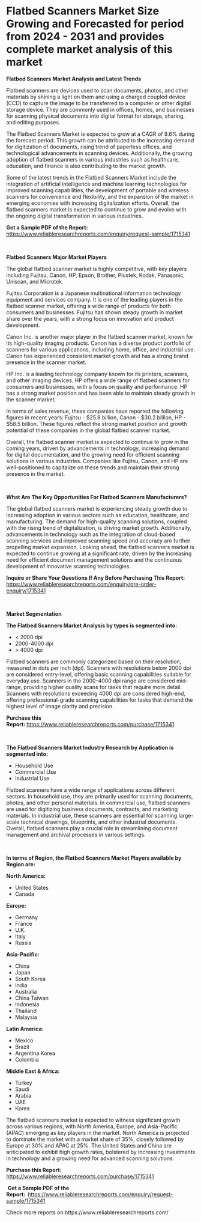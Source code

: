 <p><h1>Flatbed Scanners Market Size Growing and Forecasted for period from 2024 - 2031 and provides complete market analysis of this market</h1></p><p><strong>Flatbed Scanners Market Analysis and Latest Trends</strong></p>
<p><p>Flatbed scanners are devices used to scan documents, photos, and other materials by shining a light on them and using a charged coupled device (CCD) to capture the image to be transferred to a computer or other digital storage device. They are commonly used in offices, homes, and businesses for scanning physical documents into digital format for storage, sharing, and editing purposes.</p><p>The Flatbed Scanners Market is expected to grow at a CAGR of 9.6% during the forecast period. This growth can be attributed to the increasing demand for digitization of documents, rising trend of paperless offices, and technological advancements in scanning devices. Additionally, the growing adoption of flatbed scanners in various industries such as healthcare, education, and finance is also contributing to the market growth.</p><p>Some of the latest trends in the Flatbed Scanners Market include the integration of artificial intelligence and machine learning technologies for improved scanning capabilities, the development of portable and wireless scanners for convenience and flexibility, and the expansion of the market in emerging economies with increasing digitalization efforts. Overall, the flatbed scanners market is expected to continue to grow and evolve with the ongoing digital transformation in various industries.</p></p>
<p><strong>Get a Sample PDF of the Report:&nbsp;</strong> <a href="https://www.reliableresearchreports.com/enquiry/request-sample/1715341">https://www.reliableresearchreports.com/enquiry/request-sample/1715341</a></p>
<p>&nbsp;</p>
<p><strong>Flatbed Scanners Major Market Players</strong></p>
<p><p>The global flatbed scanner market is highly competitive, with key players including Fujitsu, Canon, HP, Epson, Brother, Plustek, Kodak, Panasonic, Uniscan, and Microtek. </p><p>Fujitsu Corporation is a Japanese multinational information technology equipment and services company. It is one of the leading players in the flatbed scanner market, offering a wide range of products for both consumers and businesses. Fujitsu has shown steady growth in market share over the years, with a strong focus on innovation and product development. </p><p>Canon Inc. is another major player in the flatbed scanner market, known for its high-quality imaging products. Canon has a diverse product portfolio of scanners for various applications, including home, office, and industrial use. Canon has experienced consistent market growth and has a strong brand presence in the scanner market. </p><p>HP Inc. is a leading technology company known for its printers, scanners, and other imaging devices. HP offers a wide range of flatbed scanners for consumers and businesses, with a focus on quality and performance. HP has a strong market position and has been able to maintain steady growth in the scanner market. </p><p>In terms of sales revenue, these companies have reported the following figures in recent years: Fujitsu - $25.8 billion, Canon - $30.2 billion, HP - $58.5 billion. These figures reflect the strong market position and growth potential of these companies in the global flatbed scanner market. </p><p>Overall, the flatbed scanner market is expected to continue to grow in the coming years, driven by advancements in technology, increasing demand for digital documentation, and the growing need for efficient scanning solutions in various industries. Companies like Fujitsu, Canon, and HP are well-positioned to capitalize on these trends and maintain their strong presence in the market.</p></p>
<p>&nbsp;</p>
<p><strong>What Are The Key Opportunities For Flatbed Scanners Manufacturers?</strong></p>
<p><p>The global flatbed scanners market is experiencing steady growth due to increasing adoption in various sectors such as education, healthcare, and manufacturing. The demand for high-quality scanning solutions, coupled with the rising trend of digitalization, is driving market growth. Additionally, advancements in technology such as the integration of cloud-based scanning services and improved scanning speed and accuracy are further propelling market expansion. Looking ahead, the flatbed scanners market is expected to continue growing at a significant rate, driven by the increasing need for efficient document management solutions and the continuous development of innovative scanning technologies.</p></p>
<p><strong>Inquire or Share Your Questions If Any Before Purchasing This Report:</strong> <a href="https://www.reliableresearchreports.com/enquiry/pre-order-enquiry/1715341">https://www.reliableresearchreports.com/enquiry/pre-order-enquiry/1715341</a></p>
<p>&nbsp;</p>
<p><strong>Market Segmentation</strong></p>
<p><strong>The Flatbed Scanners Market Analysis by types is segmented into:</strong></p>
<p><ul><li>< 2000 dpi</li><li>2000-4000 dpi</li><li>> 4000 dpi</li></ul></p>
<p><p>Flatbed scanners are commonly categorized based on their resolution, measured in dots per inch (dpi). Scanners with resolutions below 2000 dpi are considered entry-level, offering basic scanning capabilities suitable for everyday use. Scanners in the 2000-4000 dpi range are considered mid-range, providing higher quality scans for tasks that require more detail. Scanners with resolutions exceeding 4000 dpi are considered high-end, offering professional-grade scanning capabilities for tasks that demand the highest level of image clarity and precision.</p></p>
<p><strong>Purchase this Report:&nbsp;</strong><a href="https://www.reliableresearchreports.com/purchase/1715341">https://www.reliableresearchreports.com/purchase/1715341</a></p>
<p>&nbsp;</p>
<p><strong>The Flatbed Scanners Market Industry Research by Application is segmented into:</strong></p>
<p><ul><li>Household Use</li><li>Commercial Use</li><li>Industrial Use</li></ul></p>
<p><p>Flatbed scanners have a wide range of applications across different sectors. In household use, they are primarily used for scanning documents, photos, and other personal materials. In commercial use, flatbed scanners are used for digitizing business documents, contracts, and marketing materials. In industrial use, these scanners are essential for scanning large-scale technical drawings, blueprints, and other industrial documents. Overall, flatbed scanners play a crucial role in streamlining document management and archival processes in various settings.</p></p>
<p>&nbsp;</p>
<p><strong>In terms of Region, the Flatbed Scanners Market Players available by Region are:</strong></p>
<p>
    <p> <strong> North America: </strong>
        <ul>
            <li>United States</li>
            <li>Canada</li>
        </ul>
        </p> 
    <p> <strong> Europe: </strong>
        <ul>
            <li>Germany</li>
            <li>France</li>
            <li>U.K.</li>
            <li>Italy</li>
            <li>Russia</li>
        </ul>
        </p> 
    <p> <strong> Asia-Pacific: </strong>
        <ul>
            <li>China</li>
            <li>Japan</li>
            <li>South Korea</li>
            <li>India</li>
            <li>Australia</li>
            <li>China Taiwan</li>
            <li>Indonesia</li>
            <li>Thailand</li>
            <li>Malaysia</li>
        </ul>
        </p> 
    <p> <strong> Latin America: </strong>
        <ul>
            <li>Mexico</li>
            <li>Brazil</li>
            <li>Argentina Korea</li>
            <li>Colombia</li>
        </ul>
        </p> 
    <p> <strong> Middle East & Africa: </strong>
        <ul>
            <li>Turkey</li>
            <li>Saudi</li>
            <li>Arabia</li>
            <li>UAE</li>
            <li>Korea</li>
        </ul>
    </p>
    </p>
<p><p>The flatbed scanners market is expected to witness significant growth across various regions, with North America, Europe, and Asia-Pacific (APAC) emerging as key players in the market. North America is projected to dominate the market with a market share of 35%, closely followed by Europe at 30% and APAC at 25%. The United States and China are anticipated to exhibit high growth rates, bolstered by increasing investments in technology and a growing need for advanced scanning solutions.</p></p>
<p><strong>Purchase this Report: </strong><a href="https://www.reliableresearchreports.com/purchase/1715341">https://www.reliableresearchreports.com/purchase/1715341</a></p>
<p>&nbsp;<strong>Get a Sample PDF of the Report:&nbsp;&nbsp;</strong><a href="https://www.reliableresearchreports.com/enquiry/request-sample/1715341">https://www.reliableresearchreports.com/enquiry/request-sample/1715341</a></p>
<p><strong></strong></p>
<p>Check more reports on https://www.reliableresearchreports.com/</p>